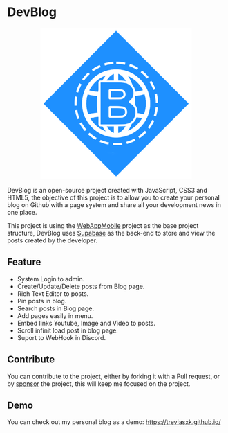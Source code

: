 # DevBlog

<p align="center">
  <img width="350" src="data/img/logo.png" alt="DevBlog Logo"/>
</p>

DevBlog is an open-source project created with JavaScript, CSS3 and HTML5, the objective of this project is to allow you to create your personal blog on Github with a page system and share all your development news in one place.

This project is using the [WebAppMobile](https://github.com/treviasxk/WebAppMobile) project as the base project structure, DevBlog uses [Supabase](https://supabase.com/) as the back-end to store and view the posts created by the developer.

## Feature
  - System Login to admin.
  - Create/Update/Delete posts from Blog page.
  - Rich Text Editor to posts.
  - Pin posts in blog.
  - Search posts in Blog page.
  - Add pages easily in menu.
  - Embed links Youtube, Image and Video to posts.
  - Scroll infinit load post in blog page.
  - Suport to WebHook in Discord.

## Contribute
You can contribute to the project, either by forking it with a Pull request, or by [sponsor](https://github.com/sponsors/treviasxk) the project, this will keep me focused on the project.

## Demo
You can check out my personal blog as a demo: https://treviasxk.github.io/
